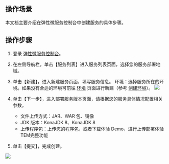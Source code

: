 ﻿## 操作场景
本文档主要介绍在弹性微服务控制台中创建服务的具体步骤。

## 操作步骤
1. 登录 [弹性微服务控制台](https://console.cloud.tencent.com/tem)。
2. 在左侧导航栏，单击【服务列表】进入服务列表页面，选择您的服务部署地域。
3. 单击【新建】，进入新建服务页面，填写服务信息。
环境：选择服务所在的环境。如果没有合适的环境可前往 [环境](https://console.cloud.tencent.com/tem/env) 页面进行新建（参考 [创建环境](https://cloud.tencent.com/document/product/1371/53293)）。
![](https://main.qcloudimg.com/raw/dcf1c9bd734373c3dedce3d6c01611cb.png)
4. 单击【下一步】，进入部署服务版本页面，请根据您的服务具体情况配置相关参数。
	- 文件上传方式：JAR、WAR 包、镜像
	- JDK 版本：KonaJDK 8、KonaJDK 8
	- 上传程序包：上传您的程序包，或者下载体验 Demo，进行上传部署体验TEM完整功能



5. 单击【提交】，完成创建。


![](https://main.qcloudimg.com/raw/eba7cca79e505bc4e8859bb0a5bf5d24.png)